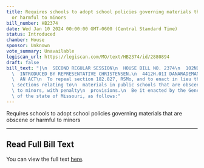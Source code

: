 ```yaml
---
title: Requires schools to adopt school policies governing materials that are obscene
  or harmful to minors
bill_number: HB2374
date: Wed Jan 10 2024 00:00:00 GMT-0600 (Central Standard Time)
status: Introduced
chamber: House
sponsor: Unknown
vote_summary: Unavailable
legiscan_url: https://legiscan.com/MO/text/HB2374/id/2880894
draft: false
bill_text: "|\n  SECOND REGULAR SESSION\n  HOUSE BILL NO. 2374\n  102ND GENERAL ASSEMBLY\n\
  \  INTRODUCED BY REPRESENTATIVE CHRISTENSEN.\n  4412H.01I DANARADEMANMILLER,ChiefClerk\n\
  \  AN ACT\n  To repeal section 182.827, RSMo, and to enact in lieu thereof two new\
  \ sections relating to\n  materials in public schools that are obscene or harmful\
  \ to minors, with penalty\n  provisions.\n  Be it enacted by the General Assembly\
  \ of the state of Missouri, as follows:"
---
```

Requires schools to adopt school policies governing materials that are obscene or harmful to minors

---

## Read Full Bill Text

You can view the full text [here](https://legiscan.com/MO/text/HB2374/id/2880894).
